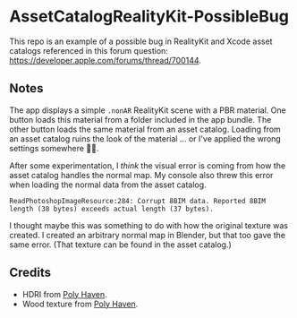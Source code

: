 # AssetCatalogRealityKit-PossibleBug

This repo is an example of a possible bug in RealityKit and Xcode asset catalogs referenced in this forum question: https://developer.apple.com/forums/thread/700144.

## Notes
The app displays a simple `.nonAR` RealityKit scene with a PBR material. One button loads this material from a folder included in the app bundle. The other button loads the same material from an asset catalog. Loading from an asset catalog ruins the look of the material ... or I've applied the wrong settings somewhere 🤷‍♂️.

After some experimentation, I _think_ the visual error is coming from how the asset catalog handles the normal map. My console also threw this error when loading the normal data from the asset catalog.

```
ReadPhotoshopImageResource:284: Corrupt 8BIM data. Reported 8BIM length (38 bytes) exceeds actual length (37 bytes).
```

I thought maybe this was something to do with how the original texture was created. I created an arbitrary normal map in Blender, but that too gave the same error. (That texture can be found in the asset catalog.)

## Credits
- HDRI from [Poly Haven](https://polyhaven.com/a/peppermint_powerplant).
- Wood texture from [Poly Haven](https://polyhaven.com/a/wood_table_001).
